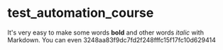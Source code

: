 # test_automation_course
It's very easy to make some words **bold** and other words *italic* with Markdown. You can even 3248aa83f9dc7fd2f248fffc15f17fc10d629414
